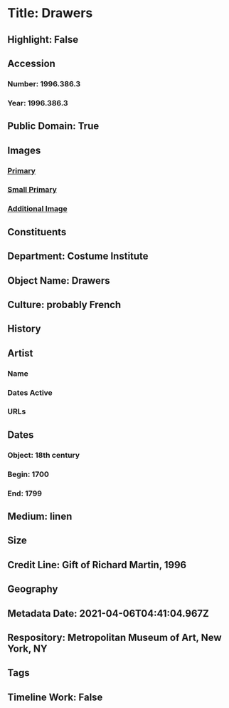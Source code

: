 # Title: Drawers
## Highlight: False
## Accession
### Number: 1996.386.3
### Year: 1996.386.3
## Public Domain: True
## Images
### [Primary](https://images.metmuseum.org/CRDImages/ci/original/1996.386.3.jpg)
### [Small Primary](https://images.metmuseum.org/CRDImages/ci/web-large/1996.386.3.jpg)
### [Additional Image](https://images.metmuseum.org/CRDImages/ci/original/1996.386.3_S.jpg)
## Constituents
## Department: Costume Institute
## Object Name: Drawers
## Culture: probably French
## History
## Artist
### Name
### Dates Active
### URLs
## Dates
### Object: 18th century
### Begin: 1700
### End: 1799
## Medium: linen
## Size
## Credit Line: Gift of Richard Martin, 1996
## Geography
## Metadata Date: 2021-04-06T04:41:04.967Z
## Respository: Metropolitan Museum of Art, New York, NY
## Tags
## Timeline Work: False